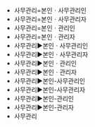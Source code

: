 - 사무관리=본인ㆍ사무관리인
- 사무관리=본인ㆍ사무관리자
- 사무관리=본인ㆍ관리인
- 사무관리=본인ㆍ관리자
- 사무관리▶️본인ㆍ사무관리인
- 사무관리▶️본인ㆍ사무관리자
- 사무관리▶️본인ㆍ관리인
- 사무관리▶️본인ㆍ관리자
- 사무관리▶️본인-사무관리인
- 사무관리▶️본인-사무관리자
- 사무관리▶️본인-관리인
- 사무관리▶️본인-관리자
- 사무관리